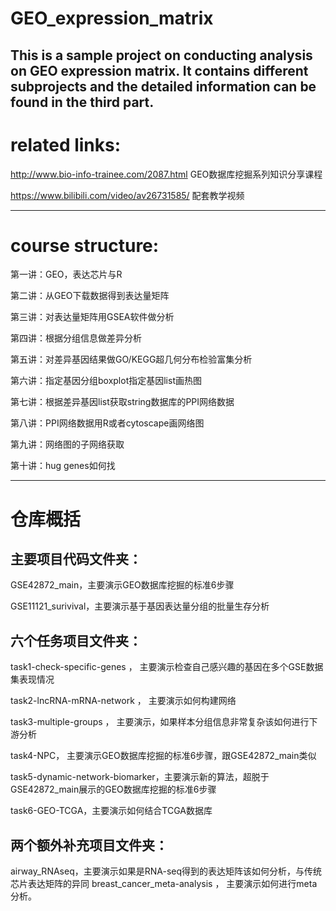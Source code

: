 # GEO_expression_matrix
This is a sample project on conducting analysis on GEO expression matrix. It contains different subprojects and the detailed information can be found in the third part.
---------------------------------------------------------------------------------
# related links:

http://www.bio-info-trainee.com/2087.html GEO数据库挖掘系列知识分享课程


https://www.bilibili.com/video/av26731585/ 配套教学视频

--------------------------------------------------------------------------------
# course structure:

第一讲：GEO，表达芯片与R

第二讲：从GEO下载数据得到表达量矩阵

第三讲：对表达量矩阵用GSEA软件做分析

第四讲：根据分组信息做差异分析

第五讲：对差异基因结果做GO/KEGG超几何分布检验富集分析

第六讲：指定基因分组boxplot指定基因list画热图

第七讲：根据差异基因list获取string数据库的PPI网络数据

第八讲：PPI网络数据用R或者cytoscape画网络图

第九讲：网络图的子网络获取

第十讲：hug genes如何找

----------------------------------------------------------------------------------


# 仓库概括
## 主要项目代码文件夹：

GSE42872_main，主要演示GEO数据库挖掘的标准6步骤

GSE11121_surivival，主要演示基于基因表达量分组的批量生存分析

## 六个任务项目文件夹：

task1-check-specific-genes ， 主要演示检查自己感兴趣的基因在多个GSE数据集表现情况

task2-lncRNA-mRNA-network ， 主要演示如何构建网络

task3-multiple-groups ， 主要演示，如果样本分组信息非常复杂该如何进行下游分析

task4-NPC， 主要演示GEO数据库挖掘的标准6步骤，跟GSE42872_main类似

task5-dynamic-network-biomarker，主要演示新的算法，超脱于GSE42872_main展示的GEO数据库挖掘的标准6步骤

task6-GEO-TCGA，主要演示如何结合TCGA数据库

## 两个额外补充项目文件夹：

airway_RNAseq，主要演示如果是RNA-seq得到的表达矩阵该如何分析，与传统芯片表达矩阵的异同
breast_cancer_meta-analysis ， 主要演示如何进行meta分析。
